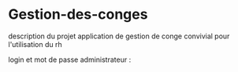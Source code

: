 
# Gestion-des-conges

description du projet 
application de gestion de conge convivial pour l'utilisation du rh

login et mot de passe 
administrateur : 














